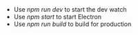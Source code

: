 ##

* Use _npm run dev_ to start the dev watch
* Use _npm start_ to start Electron
* Use _npm run build_ to build for production